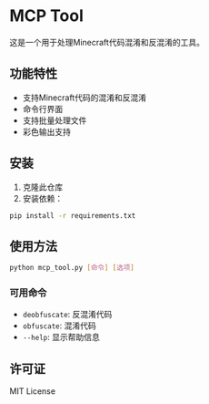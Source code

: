 # MCP Tool

这是一个用于处理Minecraft代码混淆和反混淆的工具。

## 功能特性

- 支持Minecraft代码的混淆和反混淆
- 命令行界面
- 支持批量处理文件
- 彩色输出支持

## 安装

1. 克隆此仓库
2. 安装依赖：
```bash
pip install -r requirements.txt
```

## 使用方法

```bash
python mcp_tool.py [命令] [选项]
```

### 可用命令

- `deobfuscate`: 反混淆代码
- `obfuscate`: 混淆代码
- `--help`: 显示帮助信息

## 许可证

MIT License 